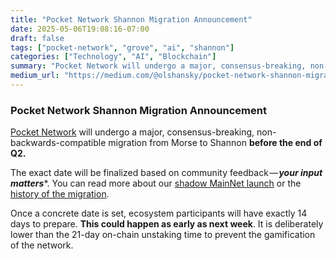 ```yaml
---
title: "Pocket Network Shannon Migration Announcement"
date: 2025-05-06T19:08:16-07:00
draft: false
tags: ["pocket-network", "grove", "ai", "shannon"]
categories: ["Technology", "AI", "Blockchain"]
summary: "Pocket Network will undergo a major, consensus-breaking, non-backwards-compatible migration from Morse to Shannon before the end of Q2."
medium_url: "https://medium.com/@olshansky/pocket-network-shannon-migration-announcement-139c25e4166c"
---
```


### Pocket Network Shannon Migration Announcement

[Pocket Network](https://pokt.network/) will undergo a major, consensus-breaking, non-backwards-compatible migration from Morse to Shannon **before the end of Q2.**

The exact date will be finalized based on community feedback — ***your input matters****. You can read more about our [shadow MainNet launch](https://medium.com/decentralized-infrastructure/pocket-networks-shannon-upgrade-has-been-successfully-soft-launched-f91f1af8039c) or the [history of the migration](https://medium.com/decentralized-infrastructure/an-update-from-grove-on-shannon-beta-testnet-path-the-past-the-future-5bf7ec2a9acf).

Once a concrete date is set, ecosystem participants will have exactly 14 days to prepare. **This could happen as early as next week**. It is deliberately lower than the 21-day on-chain unstaking time to prevent the gamification of the network.
